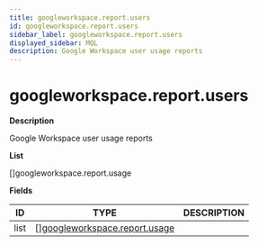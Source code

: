 ```yaml
---
title: googleworkspace.report.users
id: googleworkspace.report.users
sidebar_label: googleworkspace.report.users
displayed_sidebar: MQL
description: Google Workspace user usage reports
---
```


# googleworkspace.report.users

**Description**

Google Workspace user usage reports

**List**

[]googleworkspace.report.usage

**Fields**

| ID   | TYPE                                                                      | DESCRIPTION |
| ---- | ------------------------------------------------------------------------- | ----------- |
| list | &#91;&#93;[googleworkspace.report.usage](googleworkspace.report.usage.md) |             |
